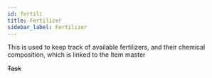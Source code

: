 ```yaml
---
id: fertili
title: Fertilizer
sidebar_label: Fertilizer
---
```


This is used to keep track of available fertilizers, and their chemical composition, which is linked to the Item master

~~Task~~
